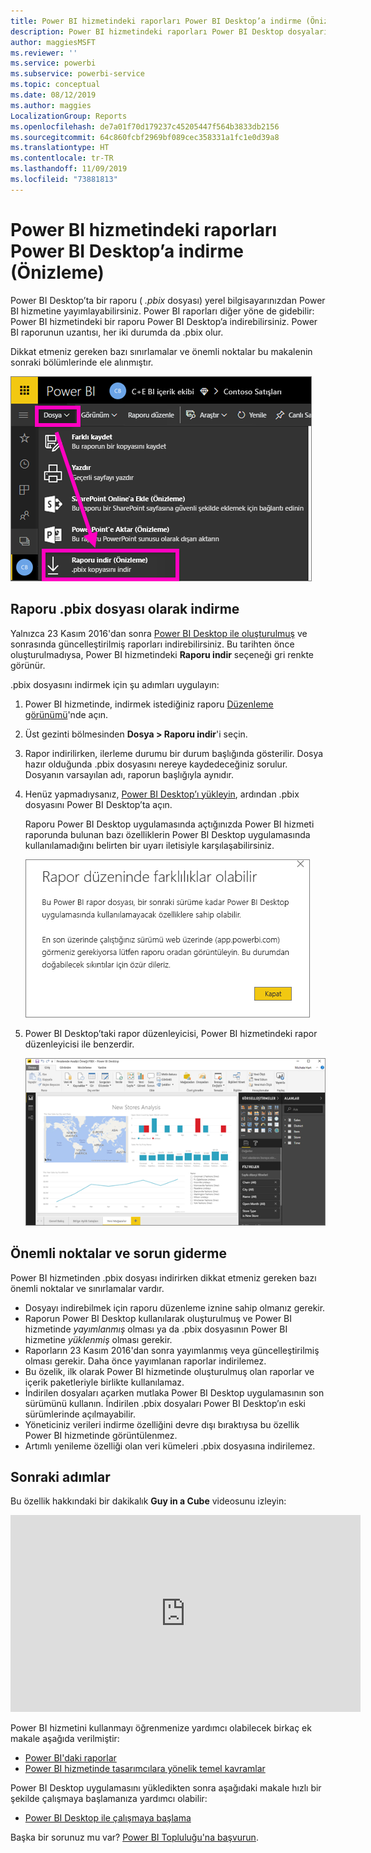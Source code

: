 ```yaml
---
title: Power BI hizmetindeki raporları Power BI Desktop’a indirme (Önizleme)
description: Power BI hizmetindeki raporları Power BI Desktop dosyalarına indirme
author: maggiesMSFT
ms.reviewer: ''
ms.service: powerbi
ms.subservice: powerbi-service
ms.topic: conceptual
ms.date: 08/12/2019
ms.author: maggies
LocalizationGroup: Reports
ms.openlocfilehash: de7a01f70d179237c45205447f564b3833db2156
ms.sourcegitcommit: 64c860fcbf2969bf089cec358331a1fc1e0d39a8
ms.translationtype: HT
ms.contentlocale: tr-TR
ms.lasthandoff: 11/09/2019
ms.locfileid: "73881813"
---
```

# <a name="download-a-report-from-the-power-bi-service-to-power-bi-desktop-preview"></a>Power BI hizmetindeki raporları Power BI Desktop’a indirme (Önizleme)
Power BI Desktop’ta bir raporu ( *.pbix* dosyası) yerel bilgisayarınızdan Power BI hizmetine yayımlayabilirsiniz. Power BI raporları diğer yöne de gidebilir: Power BI hizmetindeki bir raporu Power BI Desktop’a indirebilirsiniz. Power BI raporunun uzantısı, her iki durumda da .pbix olur.

Dikkat etmeniz gereken bazı sınırlamalar ve önemli noktalar bu makalenin sonraki bölümlerinde ele alınmıştır.

![Dosya açılan menüsü](media/service-export-to-pbix/power-bi-file-export.png)

## <a name="download-the-report-as-a-pbix-file"></a>Raporu .pbix dosyası olarak indirme

Yalnızca 23 Kasım 2016'dan sonra [Power BI Desktop ile oluşturulmuş](/learn/modules/publish-share-power-bi/2-publish-reports) ve sonrasında güncelleştirilmiş raporları indirebilirsiniz. Bu tarihten önce oluşturulmadıysa, Power BI hizmetindeki **Raporu indir** seçeneği gri renkte görünür.

.pbix dosyasını indirmek için şu adımları uygulayın:

1. Power BI hizmetinde, indirmek istediğiniz raporu [Düzenleme görünümü](https://docs.microsoft.com/power-bi/service-interact-with-a-report-in-editing-view)'nde açın.

2. Üst gezinti bölmesinden **Dosya > Raporu indir**'i seçin.
   
3. Rapor indirilirken, ilerleme durumu bir durum başlığında gösterilir. Dosya hazır olduğunda .pbix dosyasını nereye kaydedeceğiniz sorulur. Dosyanın varsayılan adı, raporun başlığıyla aynıdır.
   
4. Henüz yapmadıysanız, [Power BI Desktop’ı yükleyin](desktop-get-the-desktop.md), ardından .pbix dosyasını Power BI Desktop’ta açın.
   
    Raporu Power BI Desktop uygulamasında açtığınızda Power BI hizmeti raporunda bulunan bazı özelliklerin Power BI Desktop uygulamasında kullanılamadığını belirten bir uyarı iletisiyle karşılaşabilirsiniz.
   
    ![Uyarı iletişim kutusu](media/service-export-to-pbix/power-bi-export-to-pbix_2.png)

5. Power BI Desktop’taki rapor düzenleyicisi, Power BI hizmetindeki rapor düzenleyicisi ile benzerdir.  
   
    ![Power BI Desktop rapor düzenleyicisi](media/service-export-to-pbix/power-bi-desktop.png)

## <a name="considerations-and-troubleshooting"></a>Önemli noktalar ve sorun giderme
Power BI hizmetinden .pbix dosyası indirirken dikkat etmeniz gereken bazı önemli noktalar ve sınırlamalar vardır.

* Dosyayı indirebilmek için raporu düzenleme iznine sahip olmanız gerekir.
* Raporun Power BI Desktop kullanılarak oluşturulmuş ve Power BI hizmetinde *yayımlanmış* olması ya da .pbix dosyasının Power BI hizmetine *yüklenmiş* olması gerekir.
* Raporların 23 Kasım 2016'dan sonra yayımlanmış veya güncelleştirilmiş olması gerekir. Daha önce yayımlanan raporlar indirilemez.
* Bu özelik, ilk olarak Power BI hizmetinde oluşturulmuş olan raporlar ve içerik paketleriyle birlikte kullanılamaz.
* İndirilen dosyaları açarken mutlaka Power BI Desktop uygulamasının son sürümünü kullanın. İndirilen .pbix dosyaları Power BI Desktop’ın eski sürümlerinde açılmayabilir.
* Yöneticiniz verileri indirme özelliğini devre dışı bıraktıysa bu özellik Power BI hizmetinde görüntülenmez.
* Artımlı yenileme özelliği olan veri kümeleri .pbix dosyasına indirilemez.

## <a name="next-steps"></a>Sonraki adımlar
Bu özellik hakkındaki bir dakikalık **Guy in a Cube** videosunu izleyin:

<iframe width="560" height="315" src="https://www.youtube.com/embed/ymWqU5jiUl0" frameborder="0" allowfullscreen></iframe>

Power BI hizmetini kullanmayı öğrenmenize yardımcı olabilecek birkaç ek makale aşağıda verilmiştir:

* [Power BI'daki raporlar](consumer/end-user-reports.md)
* [Power BI hizmetinde tasarımcılara yönelik temel kavramlar](service-basic-concepts.md)

Power BI Desktop uygulamasını yükledikten sonra aşağıdaki makale hızlı bir şekilde çalışmaya başlamanıza yardımcı olabilir:

* [Power BI Desktop ile çalışmaya başlama](desktop-getting-started.md)

Başka bir sorunuz mu var? [Power BI Topluluğu'na başvurun](https://community.powerbi.com/).

